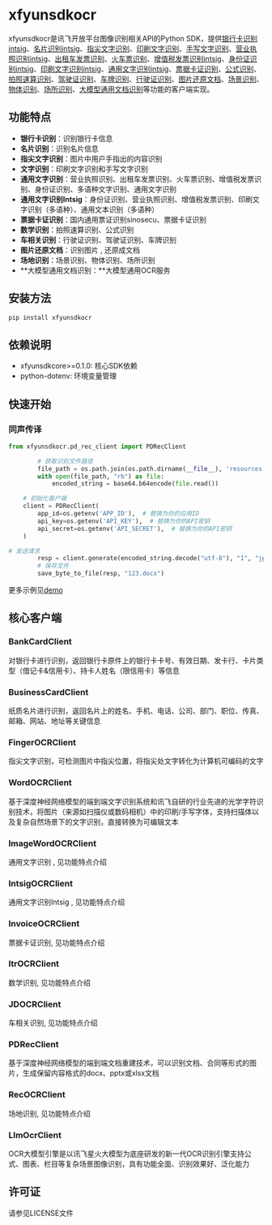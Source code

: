 # xfyunsdkocr

xfyunsdkocr是讯飞开放平台图像识别相关API的Python SDK，提供[银行卡识别intsig](https://www.xfyun.cn/doc/words/bankCardRecg/API.html)、[名片识别intsig](https://www.xfyun.cn/doc/words/businessCardRecg/API.html)、[指尖文字识别](https://www.xfyun.cn/doc/words/finger-word-discern/API.html)、[印刷文字识别](https://www.xfyun.cn/doc/words/multi_print_recognition/API.html)、[手写文字识别](https://www.xfyun.cn/doc/words/wordRecg/API.html)、[营业执照识别intsig](https://www.xfyun.cn/doc/words/businessLicenseRecg/API.html)、[出租车发票识别](https://www.xfyun.cn/doc/words/taxi_ticket/newAPI.html)、[火车票识别](https://www.xfyun.cn/doc/words/train_ticket/API.html)、[增值税发票识别intsig](https://www.xfyun.cn/doc/words/VAT-invoice-recg/API.html)、[身份证识别intsig](https://www.xfyun.cn/doc/words/idCardRecg/API.html)、[印刷文字识别intsig](https://www.xfyun.cn/doc/words/printed-word-recognition/API.html)、[通用文字识别intsig](https://www.xfyun.cn/doc/words/universal-character-recognition/API.html)、[票据卡证识别](https://www.xfyun.cn/doc/words/TicketIdentification/API.html)、[公式识别](https://www.xfyun.cn/doc/words/formula-discern/API.html)、[拍照速算识别](https://www.xfyun.cn/doc/words/photo-calculate-recg/API.html)、[驾驶证识别](https://www.xfyun.cn/doc/words/DriversLicenseRecg/API.html)、[车牌识别](https://www.xfyun.cn/doc/words/vehicleLicensePlateRecg/API.html)、[行驶证识别](https://www.xfyun.cn/doc/words/vehicleRecg/API.html)、[图片还原文档](https://www.xfyun.cn/doc/words/picture-document-reconstruction/API.html)、[场景识别](https://www.xfyun.cn/doc/image/scene-recg/API.html)、[物体识别](https://www.xfyun.cn/doc/image/object-recg/API.html)、[场所识别](https://www.xfyun.cn/doc/image/place-recg/API.html)、[大模型通用文档识别](https://www.xfyun.cn/doc/words/OCRforLLM/API.html)等功能的客户端实现。

## 功能特点

- **银行卡识别**：识别银行卡信息
- **名片识别**：识别名片信息
- **指尖文字识别**：图片中用户手指出的内容识别
- **文字识别**：印刷文字识别和手写文字识别
- **通用文字识别**：营业执照识别、出租车发票识别、火车票识别、增值税发票识别、身份证识别、多语种文字识别、通用文字识别
- **通用文字识别Intsig**：身份证识别、营业执照识别、增值税发票识别、印刷文字识别（多语种）、通用文本识别（多语种）
- **票据卡证识别**：国内通用票证识别sinosecu、票据卡证识别
- **数学识别**：拍照速算识别、公式识别
- **车相关识别**：行驶证识别、驾驶证识别、车牌识别
- **图片还原文档**：识别图片 , 还原成文档
- **场地识别**：场景识别、物体识别、场所识别
- **大模型通用文档识别：**大模型通用OCR服务

## 安装方法

```bash
pip install xfyunsdkocr
```

## 依赖说明

- xfyunsdkcore>=0.1.0: 核心SDK依赖
- python-dotenv: 环境变量管理

## 快速开始

### 同声传译

```python
from xfyunsdkocr.pd_rec_client import PDRecClient

        # 获取识别文件路径
        file_path = os.path.join(os.path.dirname(__file__), 'resources', 'pdrec.jpg')
        with open(file_path, "rb") as file:
            encoded_string = base64.b64encode(file.read())

    # 初始化客户端
    client = PDRecClient(
        app_id=os.getenv('APP_ID'),  # 替换为你的应用ID
        api_key=os.getenv('API_KEY'),  # 替换为你的API密钥
        api_secret=os.getenv('API_SECRET'),  # 替换为你的API密钥
    )

# 发送请求
        resp = client.generate(encoded_string.decode("utf-8"), "1", "jpg")
        # 保存文件
        save_byte_to_file(resp, "123.docx")
```

更多示例见[demo](https://github.com/iFLYTEK-OP/websdk-python-demo)

## 核心客户端

### BankCardClient

对银行卡进行识别，返回银行卡原件上的银行卡卡号、有效日期、发卡行、卡片类型（借记卡&信用卡）、持卡人姓名（限信用卡）等信息

### BusinessCardClient

纸质名片进行识别，返回名片上的姓名、手机、电话、公司、部门、职位、传真、邮箱、网站、地址等关键信息

### FingerOCRClient

指尖文字识别，可检测图片中指尖位置，将指尖处文字转化为计算机可编码的文字

### WordOCRClient

基于深度神经网络模型的端到端文字识别系统和讯飞自研的行业先进的光学字符识别技术，将图片（来源如扫描仪或数码相机）中的印刷/手写字体，支持扫描体以及复杂自然场景下的文字识别，直接转换为可编辑文本

### ImageWordOCRClient

通用文字识别 , 见功能特点介绍

### IntsigOCRClient

通用文字识别Intsig , 见功能特点介绍

### InvoiceOCRClient

票据卡证识别, 见功能特点介绍

### ItrOCRClient

数学识别, 见功能特点介绍

### JDOCRClient

车相关识别, 见功能特点介绍

### PDRecClient

基于深度神经网络模型的端到端文档重建技术，可以识别文档、合同等形式的图片，生成保留内容格式的docx、pptx或xlsx文档

### RecOCRClient

场地识别, 见功能特点介绍

### LlmOcrClient

OCR大模型引擎是以讯飞星火大模型为底座研发的新一代OCR识别引擎支持公式、图表、栏目等复杂场景图像识别，具有功能全面、识别效果好、泛化能力


## 许可证

请参见LICENSE文件